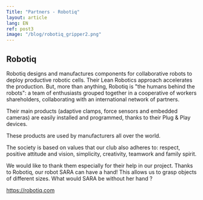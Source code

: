 ```yaml
---
Title: "Partners - Robotiq"
layout: article
lang: EN
ref: post3
image: "/blog/robotiq_gripper2.png"
---
```


## Robotiq

Robotiq designs and manufactures components for collaborative robots to deploy productive robotic cells. Their Lean Robotics approach accelerates the production. But, more than anything, Robotiq is "the humans behind the robots": a team of enthusiasts grouped together in a cooperative of workers shareholders, collaborating with an international network of partners.

Their main products (adaptive clamps, force sensors and embedded cameras) are easily installed and programmed, thanks to their Plug & Play devices.

These products are used by manufacturers all over the world.

The society is based on values that our club also adheres to: respect, positive attitude and vision, simplicity, creativity, teamwork and family spirit.

We would like to thank them especially for their help in our project. Thanks to Robotiq, our robot SARA can have a hand! This allows us to grasp objects of different sizes. What would SARA be without her hand ?

<https://robotiq.com>